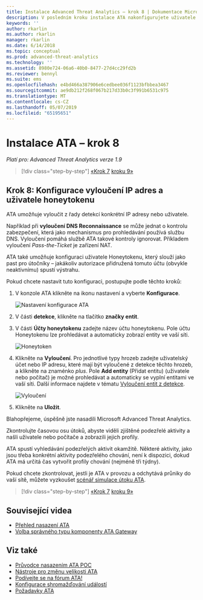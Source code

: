 ```yaml
---
title: Instalace Advanced Threat Analytics – krok 8 | Dokumentace Microsoftu
description: V posledním kroku instalace ATA nakonfigurujete uživatele honeytokenu.
keywords: ''
author: rkarlin
ms.author: rkarlin
manager: rkarlin
ms.date: 6/14/2018
ms.topic: conceptual
ms.prod: advanced-threat-analytics
ms.technology: ''
ms.assetid: 8980e724-06a6-40b0-8477-27d4cc29fd2b
ms.reviewer: bennyl
ms.suite: ems
ms.openlocfilehash: e4bd466a387906e6cedbee036f1123bfbbea3467
ms.sourcegitcommit: ae9db212f268f067b217d33b0c3f991b6531c975
ms.translationtype: MT
ms.contentlocale: cs-CZ
ms.lasthandoff: 05/07/2019
ms.locfileid: "65195651"
---
```

# <a name="install-ata---step-8"></a>Instalace ATA – krok 8

*Platí pro: Advanced Threat Analytics verze 1.9*

> [!div class="step-by-step"]
> [«Krok 7](vpn-integration-install-step.md)
> [kroku 9»](install-ata-step9-samr.md)

## <a name="step-8-configure-ip-address-exclusions-and-honeytoken-user"></a>Krok 8: Konfigurace vyloučení IP adres a uživatele honeytokenu

ATA umožňuje vyloučit z řady detekcí konkrétní IP adresy nebo uživatele. 

Například při **vyloučení DNS Reconnaissance** se může jednat o kontrolu zabezpečení, která jako mechanismus pro prohledávání používá službu DNS. Vyloučení pomáhá službě ATA takové kontroly ignorovat. Příkladem vyloučení *Pass-the-Ticket* je zařízení NAT.    

ATA také umožňuje konfiguraci uživatele Honeytokenu, který slouží jako past pro útočníky – jakákoliv autorizace přidružená tomuto účtu (obvykle neaktivnímu) spustí výstrahu.

Pokud chcete nastavit tuto konfiguraci, postupujte podle těchto kroků:

1.  V konzole ATA klikněte na ikonu nastavení a vyberte **Konfigurace**.

    ![Nastavení konfigurace ATA](media/ATA-config-icon.png)

2.  V části **detekce**, klikněte na tlačítko **značky entit**.

2. V části **Účty honeytokenu** zadejte název účtu honeytokenu. Pole účtu Honeytokenu lze prohledávat a automaticky zobrazí entity ve vaší síti.

   ![Honeytoken](media/honeytoken.png)

3. Klikněte na **Vyloučení**. Pro jednotlivé typy hrozeb zadejte uživatelský účet nebo IP adresu, které mají být vyloučené z detekce těchto hrozeb, a klikněte na znaménko *plus*. Pole **Add entity** (Přidat entitu) (uživatele nebo počítač) je možné prohledávat a automaticky se vyplní entitami ve vaší síti. Další informace najdete v tématu [Vyloučení entit z detekce](excluding-entities-from-detections.md).

   ![Vyloučení](media/exclusions.png)

4.  Klikněte na **Uložit**.


Blahopřejeme, úspěšně jste nasadili Microsoft Advanced Threat Analytics.

Zkontrolujte časovou osu útoků, abyste viděli zjištěné podezřelé aktivity a našli uživatele nebo počítače a zobrazili jejich profily.

ATA spustí vyhledávání podezřelých aktivit okamžitě. Některé aktivity, jako jsou třeba konkrétní aktivity podezřelého chování, není k dispozici, dokud ATA má určitá čas vytvořit profily chování (nejméně tři týdny).

Pokud chcete zkontrolovat, jestli je ATA v provozu a odchytává průniky do vaší sítě, můžete vyzkoušet [scénář simulace útoku ATA](https://docs.microsoft.com/enterprise-mobility-security/solutions/ata-attack-simulation-playbook).


> [!div class="step-by-step"]
> [«Krok 7](vpn-integration-install-step.md)
> [kroku 9»](install-ata-step9-samr.md)


## <a name="related-videos"></a>Související videa
- [Přehled nasazení ATA](https://channel9.msdn.com/Shows/Microsoft-Security/Overview-of-ATA-Deployment-in-10-Minutes)
- [Volba správného typu komponenty ATA Gateway](https://channel9.msdn.com/Shows/Microsoft-Security/ATA-Deployment-Choose-the-Right-Gateway-Type)


## <a name="see-also"></a>Viz také
- [Průvodce nasazením ATA POC](http://aka.ms/atapoc)
- [Nástroje pro změnu velikosti ATA](http://aka.ms/atasizingtool)
- [Podívejte se na fórum ATA!](https://social.technet.microsoft.com/Forums/security/home?forum=mata)
- [Konfigurace shromažďování událostí](configure-event-collection.md)
- [Požadavky ATA](ata-prerequisites.md)

